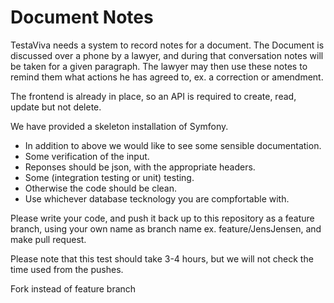 # Document Notes

TestaViva needs a system to record notes for a document. The Document is discussed over a phone by a lawyer, and during that conversation notes will be taken for a given paragraph. The lawyer may then use these notes to remind them what actions he has agreed to, ex. a correction or amendment.

The frontend is already in place, so an API is required to create, read, update but not delete.

We have provided a skeleton installation of Symfony.

* In addition to above we would like to see some sensible documentation.
* Some verification of the input.
* Reponses should be json, with the appropriate headers.
* Some (integration testing or unit) testing.
* Otherwise the code should be clean.
* Use whichever database tecknology you are compfortable with.


Please write your code, and push it back up to this repository as a feature branch, using your own name as branch name ex. feature/JensJensen, and make pull request.

Please note that this test should take 3-4 hours, but we will not check the time used from the pushes.

Fork instead of feature branch
